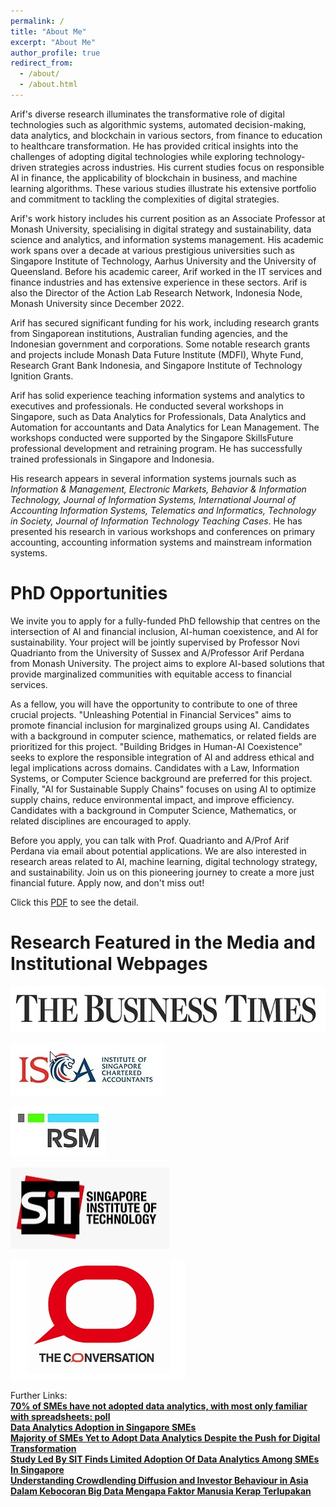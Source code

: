 ```yaml
---
permalink: /
title: "About Me"
excerpt: "About Me"
author_profile: true
redirect_from: 
  - /about/
  - /about.html
---
```


Arif's diverse research illuminates the transformative role of digital technologies such as algorithmic systems, automated decision-making, data analytics, and blockchain in various sectors, from finance to education to healthcare transformation. He has provided critical insights into the challenges of adopting digital technologies while exploring technology-driven strategies across industries. His current studies focus on responsible AI in finance, the applicability of blockchain in business, and machine learning algorithms. These various studies illustrate his extensive portfolio and commitment to tackling the complexities of digital strategies.

​Arif's work history includes his current position as an Associate Professor at Monash University, specialising in digital strategy and sustainability, data science and analytics, and information systems management. His academic work spans over a decade at various prestigious universities such as Singapore Institute of Technology, Aarhus University and the University of Queensland. Before his academic career, Arif worked in the IT services and finance industries and has extensive experience in these sectors. Arif is also the Director of the Action Lab Research Network, Indonesia Node, Monash University since December 2022.

Arif has secured significant funding for his work, including research grants from Singaporean institutions, Australian funding agencies, and the Indonesian government and corporations. Some notable research grants and projects include Monash Data Future Institute (MDFI), Whyte Fund, Research Grant Bank Indonesia, and Singapore Institute of Technology Ignition Grants.

Arif has solid experience teaching information systems and analytics to executives and professionals. He conducted several workshops in Singapore, such as Data Analytics for Professionals, Data Analytics and Automation for accountants and Data Analytics for Lean Management. The workshops conducted were supported by the Singapore SkillsFuture professional development and retraining program. He has successfully trained professionals in Singapore and Indonesia.

His research appears in several information systems journals such as _Information & Management, Electronic Markets, Behavior & Information Technology, Journal of Information Systems, International Journal of Accounting Information Systems, Telematics and Informatics, Technology in Society, Journal of Information Technology Teaching Cases_. He has presented his research in various workshops and conferences on primary accounting, accounting information systems and mainstream information systems.

PhD Opportunities
======
We invite you to apply for a fully-funded PhD fellowship that centres on the intersection of AI and financial inclusion, AI-human coexistence, and AI for sustainability. Your project will be jointly supervised by Professor Novi Quadrianto from the University of Sussex and A/Professor Arif Perdana from Monash University. The project aims to explore AI-based solutions that provide marginalized communities with equitable access to financial services.

As a fellow, you will have the opportunity to contribute to one of three crucial projects. "Unleashing Potential in Financial Services" aims to promote financial inclusion for marginalized groups using AI. Candidates with a background in computer science, mathematics, or related fields are prioritized for this project. "Building Bridges in Human-AI Coexistence" seeks to explore the responsible integration of AI and address ethical and legal implications across domains. Candidates with a Law, Information Systems, or Computer Science background are preferred for this project. Finally, "AI for Sustainable Supply Chains" focuses on using AI to optimize supply chains, reduce environmental impact, and improve efficiency. Candidates with a background in Computer Science, Mathematics, or related disciplines are encouraged to apply.

Before you apply, you can talk with Prof. Quadrianto and A/Prof Arif Perdana via email about potential applications. We are also interested in research areas related to AI, machine learning, digital technology strategy, and sustainability. Join us on this pioneering journey to create a more just financial future. Apply now, and don't miss out!

Click this [PDF](https://38391a20-5290-47cc-b234-f6dcc4660d6d.usrfiles.com/ugd/38391a_08d77746e488455f9599c5e2b9e338bb.pdf) to see the detail.

Research Featured in the Media and Institutional Webpages
======
![Busines Time](/images/Media_BT.jpg)

![ISCA](/images/Media_ISCA.jpg)

![RSM](/images/Media_RSM.jpg)

![SIT](/images/Media_SIT.jpg)

![TC](/images/TC.jpg)

Further Links:
<br>
<b>[70% of SMEs have not adopted data analytics, with most only familiar with spreadsheets: poll](https://www.businesstimes.com.sg/sme/70-of-smes-have-not-adopted-data-analytics-with-most-only-familiar-with-spreadsheets-poll)</b>
<br>
<b>[Data Analytics Adoption in Singapore SMEs](https://isca.org.sg/resource-library/business-insights/technology/data-analytics-adoption-in-singapore-smes)</b>
<br>
<b>[Majority of SMEs Yet to Adopt Data Analytics Despite the Push for Digital Transformation](https://www.rsm.global/singapore/news/majority-smes-yet-adopt-data-analytics-despite-push-digital-transformation)</b>
<br>
<b>[Study Led By SIT Finds Limited Adoption Of Data Analytics Among SMEs In Singapore](https://www.singaporetech.edu.sg/digitalnewsroom/study-led-by-sit-finds-limited-adoption-of-data-analytics-among-smes-in-singapore/)
<br>
<b>[Understanding Crowdlending Diffusion and Investor Behaviour in Asia](https://www.singaporetech.edu.sg/digitalnewsroom/understanding-crowdlending-diffusion-and-investor-behaviour-in-asia/)
<br>
<b>[Dalam Kebocoran Big Data Mengapa Faktor Manusia Kerap Terlupakan](https://theconversation.com/dalam-kebocoran-big-data-mengapa-faktor-manusia-kerap-terlupakan-172870)
